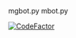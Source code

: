<!DOCTYPE html>
<html>
  <head>
    mgbot.py
  </head>
  <body>
    mbot.py
    <p><a href="https://www.codefactor.io/repository/github/mgpyz/mbot.py"><img src="https://www.codefactor.io/repository/github/mgpyz/mbot.py/badge" alt="CodeFactor" /></a></p>
  </body>
  
</html>

